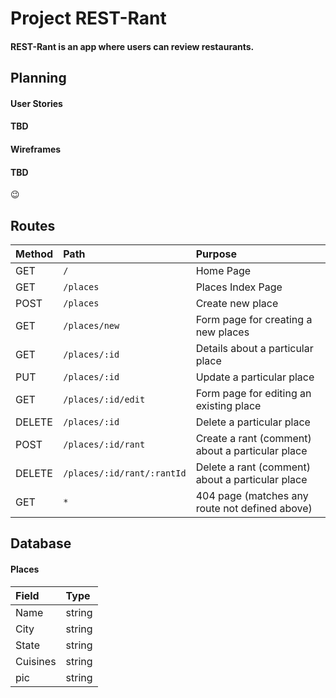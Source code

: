 # Project REST-Rant
#### REST-Rant is an app where users can review restaurants.

## Planning
#### User Stories
#### TBD
#### Wireframes
#### TBD
😉


## Routes

| Method | Path                       | Purpose                                          |
| :----- | :------------------------- | :----------------------------------------------- |
| GET    | `/`                        | Home Page                                        |
| GET    | `/places`                  | Places Index Page                                |
| POST   | `/places`                  | Create new place                                 |
| GET    | `/places/new`              | Form page for creating a new places              |
| GET    | `/places/:id`              | Details about a particular place                 |
| PUT    | `/places/:id`              | Update a particular place                        |
| GET    | `/places/:id/edit`         | Form page for editing an existing place          |
| DELETE | `/places/:id`              | Delete a particular place                        |
| POST   | `/places/:id/rant`         | Create a rant (comment) about a particular place |
| DELETE | `/places/:id/rant/:rantId` | Delete a rant (comment) about a particular place |
| GET    | `*`                        | 404 page (matches any route not defined above)   |

## Database
#### Places

| Field    | Type   |
| :------- | :----- |
| Name     | string |
| City     | string |
| State    | string |
| Cuisines | string |
| pic      | string |